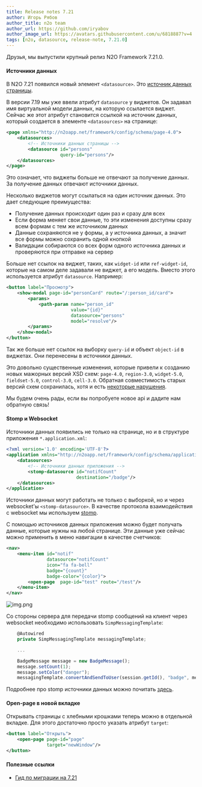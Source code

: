 ```yaml
---
title: Release notes 7.21
author: Игорь Рябов
author_title: n2o team
author_url: https://github.com/iryabov
author_image_url: https://avatars.githubusercontent.com/u/6818887?v=4
tags: [n2o, datasource, release-note, 7.21.0]
---
```


Друзья, мы выпустили крупный релиз N2O Framework 7.21.0.

<!--truncate-->

#### Источники данных

В N2O 7.21 появился новый элемент `<datasource>`.
Это [источник данных страницы](/docs/guides/manual/data#Datasources).

В версии 7.19 мы уже ввели атрибут `datasource` у виджетов.
Он задавал имя виртуальной модели данных, на которую ссылается виджет.
Сейчас же этот атрибут становится ссылкой на источник данных, который создается в элементе `<datasources>` на странице:
```xml
<page xmlns="http://n2oapp.net/framework/config/schema/page-4.0">
    <datasources>
        <!-- Источники данных страницы -->
        <datasource id="persons"
                    query-id="persons"/>
    </datasources>
</page>
```

Это означает, что виджеты больше не отвечают за получение данных.
За получение данных отвечают источники данных.

Несколько виджетов могут ссылаться на один источник данных.
Это дает следующие преимущества:
- Получение данных происходит один раз и сразу для всех
- Если форма меняет свои данные, то эти изменения доступны сразу всем формам с тем же источником данных
- Данные сохраняются не у формы, а у источника данных, а значит все формы можно сохранить одной кнопкой
- Валидации собираются со всех форм одного источника данных и проверяются при отправке на сервер

Больше нет ссылок на виджет, таких, как `widget-id` или `ref-widget-id`, которые на самом деле задавали не виджет, а его модель.
Вместо этого используется атрибут `datasource`. Например:
```xml {6}
<button label="Просмотр">
    <show-modal page-id="personCard" route="/:person_id/card">
        <params>
            <path-param name="person_id"
                        value="{id}"
                        datasource="persons"
                        model="resolve"/>
        </params>
    </show-modal>
</button>
```
Так же больше нет ссылок на выборку `query-id` и объект `object-id` в виджетах.
Они перенесены в источники данных.

Это довольно существенные изменения, которые привели к созданию новых мажорных версий XSD схем:
`page-4.0`, `region-3.0`, `widget-5.0`, `fieldset-5.0`, `control-3.0`, `cell-3.0`.
Обратная совместимость старых версий схем сохранилась, хотя и есть [некоторые нарушения](/docs/guides/migration/to_7_21#functions).

Мы будем очень рады, если вы попробуете новое api и дадите нам обратную связь!

#### Stomp и Websocket

Источники данных появились не только на странице, но и в структуре приложения `*.application.xml`:

```xml
<?xml version='1.0' encoding='UTF-8'?>
<application xmlns="http://n2oapp.net/framework/config/schema/application-2.0">
    <datasources>
        <!-- Источники данных приложения -->
        <stomp-datasource id="notifCount"
                          destination="/badge"/>
    </datasources>
</application>
```

Источники данных могут работать не только с выборкой, но и через websocket'ы `<stomp-datasource>`.
В качестве протокола взаимодействия с websocket мы используем [stomp](https://stomp.github.io/).

С помощью источников данных приложения можно будет получать данные, которые нужны на любой странице.
Эти данные уже сейчас можно применить в меню навигации в качестве счетчиков:

```xml {3,5,6}
<nav>
    <menu-item id="notif"
               datasource="notifCount"
               icon="fa fa-bell"
               badge="{count}"
               badge-color="{color}">
        <open-page  page-id="test" route="/test"/>
    </menu-item>
</nav>
```

![img.png](images/image19.png)

Со стороны сервера для передачи stomp сообщений на клиент через websocket необходимо использовать `SimpMessagingTemplate`:
```js
    @Autowired
    private SimpMessagingTemplate messagingTemplate;

    ...

    BadgeMessage message = new BadgeMessage();
    message.setCount(1);
    message.setColor("danger");
    messagingTemplate.convertAndSendToUser(session.getId(), "badge", message);
```

Подробнее про stomp источники данных можно почитать [здесь](/docs/guides/xml/application/#stomp-datasource).

#### Open-page в новой вкладке

Открывать страницы с хлебными крошками теперь можно в отдельной вкладке.
Для этого достаточно просто указать атрибут `target`:
```xml {3}
<button label="Открыть">
    <open-page page-id="page"
               target="newWindow"/>
</button>
```

#### Полезные ссылки
- [Гид по миграции на 7.21](/docs/guides/migration/to_7_21)
